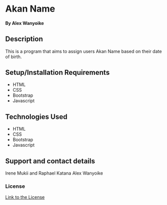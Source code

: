 # Akan Name
#### By **Alex Wanyoike**
## Description
This is a program that aims to assign users Akan Name based on their date of birth.
## Setup/Installation Requirements
* HTML
* CSS
* Bootstrap
* Javascript

## Technologies Used
* HTML
* CSS
* Bootstrap
* Javascript
## Support and contact details
Irene Mukii and Raphael Katana
Alex Wanyoike
### License
[Link to the License](/home/alex/Documents/akan-ip/License)